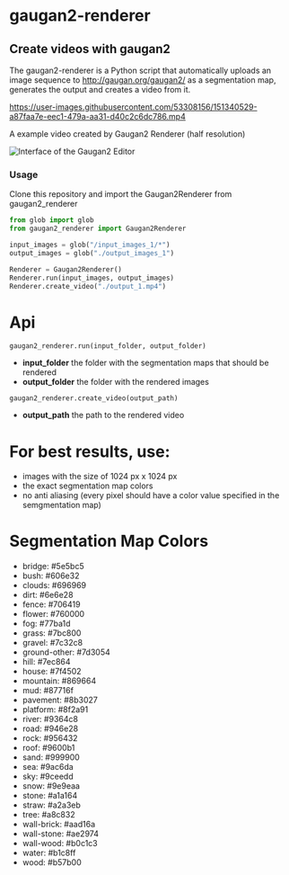 # gaugan2-renderer
## Create videos with gaugan2
The gaugan2-renderer is a Python script that automatically uploads an image sequence to http://gaugan.org/gaugan2/ as a segmentation map, generates the output and creates a video from it.

https://user-images.githubusercontent.com/53308156/151340529-a87faa7e-eec1-479a-aa31-d40c2c6dc786.mp4

A example video created  by Gaugan2 Renderer (half resolution)

![Interface of the Gaugan2 Editor](https://miro.medium.com/max/2000/1*TlEbWHn6_CrUysjOR1IBiQ.png)
### Usage
Clone this repository and import the Gaugan2Renderer from gaugan2_renderer
```python
from glob import glob
from gaugan2_renderer import Gaugan2Renderer

input_images = glob("/input_images_1/*")
output_images = glob("./output_images_1")

Renderer = Gaugan2Renderer()
Renderer.run(input_images, output_images)
Renderer.create_video("./output_1.mp4")
```
# Api
```gaugan2_renderer.run(input_folder, output_folder)```
-  **input_folder** the folder with the segmentation maps that should be rendered
-  **output_folder** the folder with the rendered images

```gaugan2_renderer.create_video(output_path)```
- **output_path** the path to the rendered video
# For best results, use:
- images with the size of 1024 px x 1024 px
- the exact segmentation map colors 
- no anti aliasing (every pixel should have a color value specified in the semgmentation map)
# Segmentation Map Colors

-  bridge: #5e5bc5
-  bush: #606e32
-  clouds: #696969
-  dirt: #6e6e28
-  fence: #706419
-  flower: #760000
-  fog: #77ba1d
-  grass: #7bc800
-  gravel: #7c32c8
-  ground-other: #7d3054
-  hill: #7ec864
-  house: #7f4502
-  mountain: #869664
-  mud: #87716f
-  pavement: #8b3027
-  platform: #8f2a91
-  river: #9364c8
-  road: #946e28
-  rock: #956432
-  roof: #9600b1
-  sand: #999900
-  sea: #9ac6da
-  sky: #9ceedd
-  snow: #9e9eaa
-  stone: #a1a164
-  straw: #a2a3eb
-  tree: #a8c832
-  wall-brick: #aad16a
-  wall-stone: #ae2974
-  wall-wood: #b0c1c3
-  water: #b1c8ff
-  wood: #b57b00

